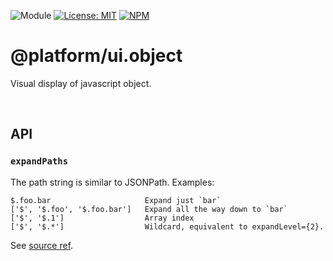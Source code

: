 ![Module](https://img.shields.io/badge/%40platform-ui.object-%23EA4E7E.svg)
[![License: MIT](https://img.shields.io/badge/license-MIT-blue.svg)](https://opensource.org/licenses/MIT)
[![NPM](https://img.shields.io/npm/v/@platform/ui.object.svg?colorB=blue&style=flat)](https://www.npmjs.com/package/@platform/ui.object)

# @platform/ui.object
Visual display of javascript object.

<p>&nbsp;<p>

## API

### `expandPaths`
 
The path string is similar to JSONPath. Examples:
```
$.foo.bar                     Expand just `bar`
['$', '$.foo', '$.foo.bar']   Expand all the way down to `bar`
['$', '$.1']                  Array index
['$', '$.*']                  Wildcard, equivalent to expandLevel={2}.
```

See [source ref](https://github.com/xyc/react-inspector#api).
